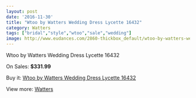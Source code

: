 ```yaml
---
layout: post
date: '2016-11-30'
title: "Wtoo by Watters Wedding Dress Lycette 16432"
category: Watters
tags: ["bridal","style","wtoo","sale","wedding"]
image: http://www.eudances.com/2860-thickbox_default/wtoo-by-watters-wedding-dress-lycette-16432.jpg
---
```

Wtoo by Watters Wedding Dress Lycette 16432

On Sales: **$331.99**
<a href="https://www.eudances.com/en/watters/983-wtoo-by-watters-wedding-dress-lycette-16432.html"><amp-img layout="responsive" width="600" height="600" src="//www.eudances.com/2860-thickbox_default/wtoo-by-watters-wedding-dress-lycette-16432.jpg" alt="Wtoo by Watters Wedding Dress Lycette 16432 0" /></a>
<a href="https://www.eudances.com/en/watters/983-wtoo-by-watters-wedding-dress-lycette-16432.html"><amp-img layout="responsive" width="600" height="600" src="//www.eudances.com/2861-thickbox_default/wtoo-by-watters-wedding-dress-lycette-16432.jpg" alt="Wtoo by Watters Wedding Dress Lycette 16432 1" /></a>

Buy it: [Wtoo by Watters Wedding Dress Lycette 16432](https://www.eudances.com/en/watters/983-wtoo-by-watters-wedding-dress-lycette-16432.html "Wtoo by Watters Wedding Dress Lycette 16432")

View more: [Watters](https://www.eudances.com/en/12-watters "Watters")
